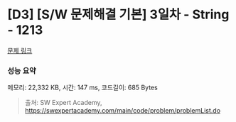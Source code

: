 # [D3] [S/W 문제해결 기본] 3일차 - String - 1213 

[문제 링크](https://swexpertacademy.com/main/code/problem/problemDetail.do?contestProbId=AV14P0c6AAUCFAYi) 

### 성능 요약

메모리: 22,332 KB, 시간: 147 ms, 코드길이: 685 Bytes



> 출처: SW Expert Academy, https://swexpertacademy.com/main/code/problem/problemList.do